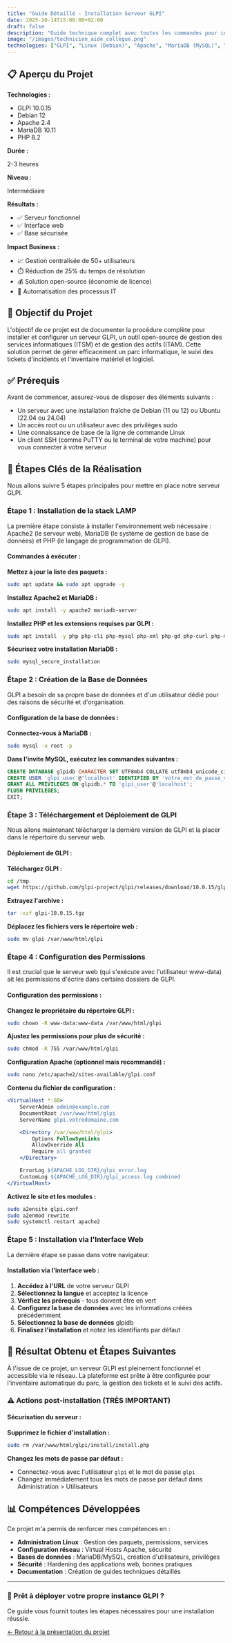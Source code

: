 ```yaml
---
title: "Guide Détaillé - Installation Serveur GLPI"
date: 2025-10-14T15:00:00+02:00
draft: false
description: "Guide technique complet avec toutes les commandes pour installer et configurer GLPI sur Debian/Ubuntu"
image: "/images/technicien_aide_collègue.png"
technologies: ["GLPI", "Linux (Debian)", "Apache", "MariaDB (MySQL)", "PHP"]
---
```


<div class="bg-gradient-to-r from-blue-50 to-indigo-100 dark:from-blue-900/20 dark:to-indigo-900/20 p-6 rounded-xl border border-blue-200 dark:border-blue-700 mb-8">
  <h2 class="!text-2xl !mt-0 mb-4 text-blue-700 dark:text-blue-300">📋 Aperçu du Projet</h2>
  <div class="grid grid-cols-1 md:grid-cols-4 gap-4 text-sm">
    <div>
      <strong>Technologies :</strong>
      <ul class="!my-1">
        <li>GLPI 10.0.15</li>
        <li>Debian 12</li>
        <li>Apache 2.4</li>
        <li>MariaDB 10.11</li>
        <li>PHP 8.2</li>
      </ul>
    </div>
    <div>
      <strong>Durée :</strong>
      <p class="!my-1">2-3 heures</p>
      <strong>Niveau :</strong>
      <p class="!my-1">Intermédiaire</p>
    </div>
    <div>
      <strong>Résultats :</strong>
      <ul class="!my-1">
        <li>✅ Serveur fonctionnel</li>
        <li>✅ Interface web</li>
        <li>✅ Base sécurisée</li>
      </ul>
    </div>
    <div>
      <strong>Impact Business :</strong>
      <ul class="!my-1">
        <li>📈 Gestion centralisée de 50+ utilisateurs</li>
        <li>⏱️ Réduction de 25% du temps de résolution</li>
        <li>💰 Solution open-source (économie de licence)</li>
        <li>🔧 Automatisation des processus IT</li>
      </ul>
    </div>
  </div>
</div>

## 🎯 Objectif du Projet

L'objectif de ce projet est de documenter la procédure complète pour installer et configurer un serveur GLPI, un outil open-source de gestion des services informatiques (ITSM) et de gestion des actifs (ITAM). Cette solution permet de gérer efficacement un parc informatique, le suivi des tickets d'incidents et l'inventaire matériel et logiciel.

## ✅ Prérequis

Avant de commencer, assurez-vous de disposer des éléments suivants :
- Un serveur avec une installation fraîche de Debian (11 ou 12) ou Ubuntu (22.04 ou 24.04)
- Un accès root ou un utilisateur avec des privilèges sudo
- Une connaissance de base de la ligne de commande Linux
- Un client SSH (comme PuTTY ou le terminal de votre machine) pour vous connecter à votre serveur

## 🚀 Étapes Clés de la Réalisation

Nous allons suivre 5 étapes principales pour mettre en place notre serveur GLPI.

### Étape 1 : Installation de la stack LAMP

La première étape consiste à installer l'environnement web nécessaire : Apache2 (le serveur web), MariaDB (le système de gestion de base de données) et PHP (le langage de programmation de GLPI).

<div class="bg-gray-50 dark:bg-gray-800 p-4 rounded-lg my-4">
  <h4 class="!text-lg !mt-0 mb-2">Commandes à exécuter :</h4>

  **Mettez à jour la liste des paquets :**
  ```bash
  sudo apt update && sudo apt upgrade -y
  ```

  **Installez Apache2 et MariaDB :**
  ```bash
  sudo apt install -y apache2 mariadb-server
  ```

  **Installez PHP et les extensions requises par GLPI :**
  ```bash
  sudo apt install -y php php-cli php-mysql php-xml php-gd php-curl php-mbstring php-intl php-apcu php-zip php-bz2 php-ldap php-cas php-xmlrpc
  ```

  **Sécurisez votre installation MariaDB :**
  ```bash
  sudo mysql_secure_installation
  ```
</div>

### Étape 2 : Création de la Base de Données

GLPI a besoin de sa propre base de données et d'un utilisateur dédié pour des raisons de sécurité et d'organisation.

<div class="bg-gray-50 dark:bg-gray-800 p-4 rounded-lg my-4">
  <h4 class="!text-lg !mt-0 mb-2">Configuration de la base de données :</h4>

  **Connectez-vous à MariaDB :**
  ```bash
  sudo mysql -u root -p
  ```

  **Dans l'invite MySQL, exécutez les commandes suivantes :**
  ```sql
  CREATE DATABASE glpidb CHARACTER SET UTF8mb4 COLLATE utf8mb4_unicode_ci;
  CREATE USER 'glpi_user'@'localhost' IDENTIFIED BY 'votre_mot_de_passe_securise';
  GRANT ALL PRIVILEGES ON glpidb.* TO 'glpi_user'@'localhost';
  FLUSH PRIVILEGES;
  EXIT;
  ```
</div>

### Étape 3 : Téléchargement et Déploiement de GLPI

Nous allons maintenant télécharger la dernière version de GLPI et la placer dans le répertoire du serveur web.

<div class="bg-gray-50 dark:bg-gray-800 p-4 rounded-lg my-4">
  <h4 class="!text-lg !mt-0 mb-2">Déploiement de GLPI :</h4>

  **Téléchargez GLPI :**
  ```bash
  cd /tmp
  wget https://github.com/glpi-project/glpi/releases/download/10.0.15/glpi-10.0.15.tgz
  ```

  **Extrayez l'archive :**
  ```bash
  tar -xzf glpi-10.0.15.tgz
  ```

  **Déplacez les fichiers vers le répertoire web :**
  ```bash
  sudo mv glpi /var/www/html/glpi
  ```
</div>

### Étape 4 : Configuration des Permissions

Il est crucial que le serveur web (qui s'exécute avec l'utilisateur www-data) ait les permissions d'écrire dans certains dossiers de GLPI.

<div class="bg-gray-50 dark:bg-gray-800 p-4 rounded-lg my-4">
  <h4 class="!text-lg !mt-0 mb-2">Configuration des permissions :</h4>

  **Changez le propriétaire du répertoire GLPI :**
  ```bash
  sudo chown -R www-data:www-data /var/www/html/glpi
  ```

  **Ajustez les permissions pour plus de sécurité :**
  ```bash
  sudo chmod -R 755 /var/www/html/glpi
  ```

  **Configuration Apache (optionnel mais recommandé) :**
  ```bash
  sudo nano /etc/apache2/sites-available/glpi.conf
  ```

  **Contenu du fichier de configuration :**
  ```apache
  <VirtualHost *:80>
      ServerAdmin admin@example.com
      DocumentRoot /var/www/html/glpi
      ServerName glpi.votredomaine.com

      <Directory /var/www/html/glpi>
          Options FollowSymLinks
          AllowOverride All
          Require all granted
      </Directory>

      ErrorLog ${APACHE_LOG_DIR}/glpi_error.log
      CustomLog ${APACHE_LOG_DIR}/glpi_access.log combined
  </VirtualHost>
  ```

  **Activez le site et les modules :**
  ```bash
  sudo a2ensite glpi.conf
  sudo a2enmod rewrite
  sudo systemctl restart apache2
  ```
</div>

### Étape 5 : Installation via l'Interface Web

La dernière étape se passe dans votre navigateur.

<div class="bg-green-50 dark:bg-green-900/20 p-4 rounded-lg my-4">
  <h4 class="!text-lg !mt-0 mb-2">Installation via l'interface web :</h4>

  1. **Accédez à l'URL** de votre serveur GLPI
  2. **Sélectionnez la langue** et acceptez la licence
  3. **Vérifiez les prérequis** - tous doivent être en vert
  4. **Configurez la base de données** avec les informations créées précédemment
  5. **Sélectionnez la base de données** glpidb
  6. **Finalisez l'installation** et notez les identifiants par défaut
</div>

## 🏁 Résultat Obtenu et Étapes Suivantes

À l'issue de ce projet, un serveur GLPI est pleinement fonctionnel et accessible via le réseau. La plateforme est prête à être configurée pour l'inventaire automatique du parc, la gestion des tickets et le suivi des actifs.

### ⚠️ Actions post-installation (TRÈS IMPORTANT)

<div class="bg-red-50 dark:bg-red-900/20 p-4 rounded-lg my-4 border border-red-200 dark:border-red-700">
  <h4 class="!text-lg !mt-0 mb-2 text-red-700 dark:text-red-300">Sécurisation du serveur :</h4>

  **Supprimez le fichier d'installation :**
  ```bash
  sudo rm /var/www/html/glpi/install/install.php
  ```

  **Changez les mots de passe par défaut :**
  - Connectez-vous avec l'utilisateur `glpi` et le mot de passe `glpi`
  - Changez immédiatement tous les mots de passe par défaut dans Administration > Utilisateurs
</div>

## 📊 Compétences Développées

Ce projet m'a permis de renforcer mes compétences en :

- **Administration Linux** : Gestion des paquets, permissions, services
- **Configuration réseau** : Virtual Hosts Apache, sécurité
- **Bases de données** : MariaDB/MySQL, création d'utilisateurs, privilèges
- **Sécurité** : Hardening des applications web, bonnes pratiques
- **Documentation** : Création de guides techniques détaillés

---

<div class="text-center mt-8 p-6 bg-gradient-to-r from-primary-50 to-blue-50 dark:from-primary-900/20 dark:to-blue-900/20 rounded-xl">
  <h3 class="!text-xl !mt-0 mb-4">🚀 Prêt à déployer votre propre instance GLPI ?</h3>
  <p class="!my-2">Ce guide vous fournit toutes les étapes nécessaires pour une installation réussie.</p>
  <a href="/projets/installation-serveur-glpi/" class="px-6 py-3 rounded-lg bg-primary-500 text-white font-semibold hover:bg-primary-600 transition-colors inline-block mt-4">
    ← Retour à la présentation du projet
  </a>
</div>
